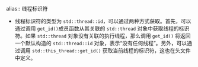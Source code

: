 alias:: 线程标识符

- 线程标识符的类型为 `std::thread::id`，可以通过两种方式获取。首先，可以通过调用 `get_id()`成员函数从其关联的 `std::thread` 对象中获取线程的标识符。如果 `std::thread` 对象没有关联的执行线程，那么调用 `get_id()` 将返回一个默认构造的 `std::thread::id` 对象，表示“没有任何线程”。另外，可以通过调用 `std::this_thread::get_id()` 获取当前线程的标识符，这也在头文件中定义。
